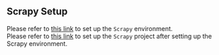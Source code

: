 ## Scrapy Setup
Please refer to [this link](https://github.com/klailatimad/web-scraping-tutorial/blob/main/docs/setting-up-environment.md) to set up the `Scrapy` environment. <br>
Please refer to [this link](https://github.com/klailatimad/web-scraping-tutorial/blob/main/docs/introduction-to-scrapy.md) to set up the `Scrapy` project after setting up the Scrapy environment.
